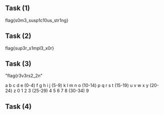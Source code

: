 ##  Task (1)
flag{s0m3_susp1c10us_str1ng}

##  Task (2)
flag{sup3r_s1mpl3_x0r}

##  Task (3)
"flag{r3v3rs2_2n"



a b c d e   (0-4)
f g h i j   (5-9)
k l m n o   (10-14)
p q r s t   (15-19)
u v w x y   (20-24)
z 0 1 2 3   (25-29)
4 5 6 7 8   (30-34)
9


##  Task (4)
